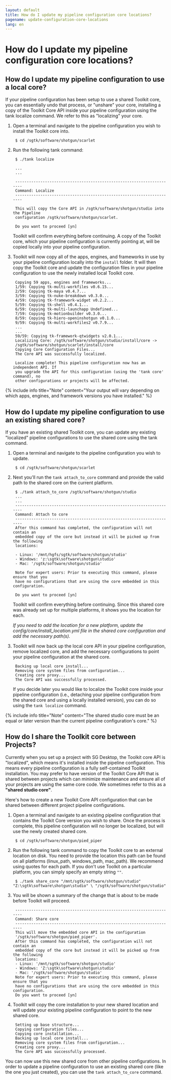 ```yaml
---
layout: default
title: How do I update my pipeline configuration core locations?
pagename: update-configuration-core-locations
lang: en
---
```


# How do I update my pipeline configuration core locations?

## How do I update my pipeline configuration to use a local core?

If your pipeline configuration has been setup to use a shared Toolkit core, you can essentially undo that process, or "unshare" your core, installing a copy of the Toolkit Core API inside your pipeline configuration using the tank localize command. We refer to this as "localizing" your core. 

1. Open a terminal and navigate to the pipeline configuration you wish to install the Toolkit core into.

        $ cd /sgtk/software/shotgun/scarlet

2. Run the following tank command:

        $ ./tank localize

        ...
        ...

        ----------------------------------------------------------------------
        Command: Localize
        ----------------------------------------------------------------------
        
        This will copy the Core API in /sgtk/software/shotgun/studio into the Pipeline
        configuration /sgtk/software/shotgun/scarlet.

        Do you want to proceed [yn]

    Toolkit will confirm everything before continuing. A copy of the Toolkit core, which your pipeline configuration is currently pointing at, will be copied locally into your pipeline configuration.
    
3. Toolkit will now copy all of the apps, engines, and frameworks in use by your pipeline configuration locally into the `install` folder. It will then copy the Toolkit core and update the configuration files in your pipeline configuration to use the newly installed local Toolkit core. 


        Copying 59 apps, engines and frameworks...
        1/59: Copying tk-multi-workfiles v0.6.15...
        2/59: Copying tk-maya v0.4.7...
        3/59: Copying tk-nuke-breakdown v0.3.0...
        4/59: Copying tk-framework-widget v0.2.2...
        5/59: Copying tk-shell v0.4.1...
        6/59: Copying tk-multi-launchapp Undefined...
        7/59: Copying tk-motionbuilder v0.3.0...
        8/59: Copying tk-hiero-openinshotgun v0.1.0...
        9/59: Copying tk-multi-workfiles2 v0.7.9...
        ...
        ...
        59/59: Copying tk-framework-qtwidgets v2.0.1...
        Localizing Core: /sgtk/software/shotgun/studio/install/core ->
        /sgtk/software/shotgun/scarlet/install/core
        Copying Core Configuration Files...
        The Core API was successfully localized.

        Localize complete! This pipeline configuration now has an independent API. If
        you upgrade the API for this configuration (using the 'tank core' command), no
        other configurations or projects will be affected.

{% include info title="Note" content="Your output will vary depending on which apps, engines, and framework versions you have installed." %}

## How do I update my pipeline configuration to use an existing shared core?
If you have an existing shared Toolkit core, you can update any existing "localized" pipeline configurations to use the shared core using the tank command.

1. Open a terminal and navigate to the pipeline configuration you wish to update.

        $ cd /sgtk/software/shotgun/scarlet

2. Next you'll run the `tank attach_to_core` command and provide the valid path to the shared core on the current platform.
    
        $ ./tank attach_to_core /sgtk/software/shotgun/studio 
        ...
        ...
        ----------------------------------------------------------------------
        Command: Attach to core
        ----------------------------------------------------------------------
        After this command has completed, the configuration will not contain an
        embedded copy of the core but instead it will be picked up from the following
        locations:
        
        - Linux: '/mnt/hgfs/sgtk/software/shotgun/studio'
        - Windows: 'z:\sgtk\software\shotgun\studio'
        - Mac: '/sgtk/software/shotgun/studio'

        Note for expert users: Prior to executing this command, please ensure that you
        have no configurations that are using the core embedded in this configuration.

        Do you want to proceed [yn]
 
    Toolkit will confirm everything before continuing. Since this shared core was already set up for multiple platforms, it shows you the location for each.
 
    *If you need to add the location for a new platform, update the config/core/install_location.yml file in the shared core configuration and add the necessary path(s).*

3. Toolkit will now back up the local core API in your pipeline configuration, remove localized core, and add the necessary configurations to point your pipeline configuration at the shared core.

        Backing up local core install...
        Removing core system files from configuration...
        Creating core proxy...
        The Core API was successfully processed. 

    If you decide later you would like to localize the Toolkit core inside your pipeline configuration (i.e., detaching your pipeline configuration from the shared core and using a locally installed version), you can do so using the `tank localize` command.

{% include info title="Note" content="The shared studio core must be an equal or later version than the current pipeline configuration's core." %}

## How do I share the Toolkit core between Projects?

Currently when you set up a project with SG Desktop, the Toolkit core API is "localized", which means it's installed inside the pipeline configuration. This means every pipeline configuration is a fully self-contained Toolkit installation. You may prefer to have version of the Toolkit Core API that is shared between projects which can minimize maintenance and ensure all of your projects are using the same core code. We sometimes refer to this as a **"shared studio core"**.

Here's how to create a new Toolkit Core API configuration that can be shared between different project pipeline configurations. 

1. Open a terminal and navigate to an existing pipeline configuration that contains the Toolkit Core version you wish to share. Once the process is complete, this pipeline configuration will no longer be localized, but will use the newly created shared core.

        $ cd /sgtk/software/shotgun/pied_piper

2. Run the following tank command to copy the Toolkit core to an external location on disk. You need to provide the location this path can be found on all platforms (linux_path, windows_path, mac_path). We recommend using quotes for each path. If you don't use Toolkit on a particular platform, you can simply specify an empty string `""`. 

        $ ./tank share_core "/mnt/sgtk/software/shotgun/studio" "Z:\sgtk\software\shotgun\studio" \ "/sgtk/software/shotgun/studio"
 
3. You will be shown a summary of the change that is about to be made before Toolkit will proceed.

        ----------------------------------------------------------------------
        Command: Share core
        ----------------------------------------------------------------------
        This will move the embedded core API in the configuration 
        '/sgtk/software/shotgun/pied_piper'.
        After this command has completed, the configuration will not contain an
        embedded copy of the core but instead it will be picked up from the following
        locations:
        - Linux: '/mnt/sgtk/software/shotgun/studio'
        - Windows: 'Z:\sgtk\software\shotgun\studio'
        - Mac: '/sgtk/software/shotgun/studio'
        Note for expert users: Prior to executing this command, please ensure that you
        have no configurations that are using the core embedded in this configuration.
        Do you want to proceed [yn]

4. Toolkit will copy the core installation to your new shared location and will update your existing pipeline configuration to point to the new shared core.

        Setting up base structure...
        Copying configuration files...
        Copying core installation...
        Backing up local core install...
        Removing core system files from configuration...
        Creating core proxy...
        The Core API was successfully processed.
 
You can now use this new shared core from other pipeline configurations. In order to update a pipeline configuration to use an existing shared core (like the one you just created), you can use the `tank attach_to_core` command.